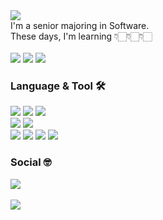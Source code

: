 <div align="left">
    <a href="https://git.io/typing-svg">
        <img src="https://readme-typing-svg.demolab.com?font=Margarine&size=30&duration=4000&pause=1500&color=91ACFFFF&random=false&width=300&lines=Hi%2C+I'm+Joowon+Lee+=)"/>
    </a>
</div>

<div align="left">
    I'm a senior majoring in Software.<br/>
    These days, I'm learning 👇🏻👇🏻👇🏻<br/><br/>
    <img src="https://img.shields.io/badge/Spring-6DB33F?style=flat-square&logo=spring&logoColor=white">
    <img src="https://img.shields.io/badge/SpringBoot-6DB33F?style=flat-square&logo=springboot&logoColor=white">
    <img src="https://img.shields.io/badge/Linux-FCC624?style=flat-square&logo=Linux&logoColor=black">
    <h3><b>Language & Tool 🛠️</b></h3>
    <img src="https://img.shields.io/badge/Java-007396?style=flat-square&logo=OpenJDK&logoColor=white">
    <img src="https://img.shields.io/badge/MySQL-4479A1?style=flat-square&logo=mysql&logoColor=white">
    <img src="https://img.shields.io/badge/Oracle-F80000?style=flat-square&logo=oracle&logoColor=white">
    <br>
    <img src="https://img.shields.io/badge/JavaScript-F7DF1E?style=flat-square&logo=javascript&logoColor=black">
    <img src="https://img.shields.io/badge/React-61DAFB?style=flat-square&logo=react&logoColor=black">
    <br>
    <img src="https://img.shields.io/badge/Visual%20Studio%20Code-007ACC.svg?&style=flat-square&logo=Visual%20Studio%20Code&logoColor=white">
    <img src="https://img.shields.io/badge/Ubuntu-E95420?style=flat-square&logo=Ubuntu&logoColor=white">
    <img src="https://img.shields.io/badge/IntelliJ%20IDEA-FF4154?style=flat-square&logo=intellijidea&logoColor=white">
    <img src="https://img.shields.io/badge/DBeaver-382923?style=flat-square&logo=DBeaver&logoColor=FFFFFF"/>
    <br>
    <h3><b>Social 🤓</b></h3>
    <a href="https://2oo1s.tistory.com/"><img src="https://img.shields.io/badge/Tistory-FE642E?style=flat-square&logo=Tistory&logoColor=white"/></a>
</div>
<br>
<div align="left">
<!--     <a href="https://solved.ac/helloitsme"><img src="http://mazassumnida.wtf/api/v2/generate_badge?boj=helloitsme"/></a> -->
    <a href="https://github.com/2oo1s"><img src="https://github-readme-stats.vercel.app/api/top-langs/?username=2oo1s&layout=compact&theme=onedark&langs_count=6&hide_border=true&hide=typescript,jupyter%20notebook"/></a>
</div>
